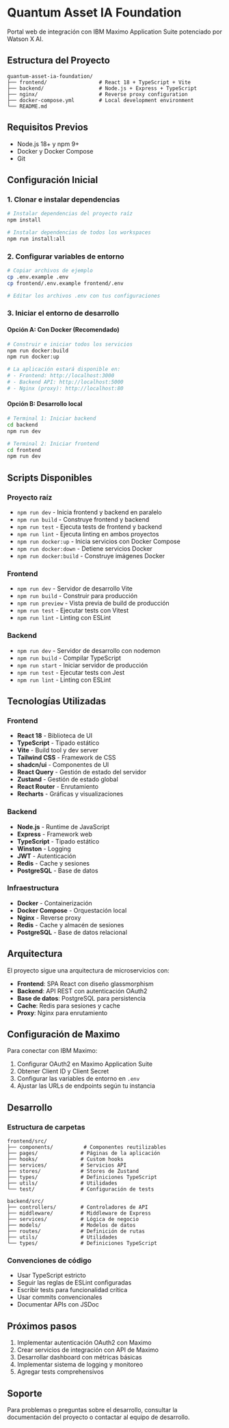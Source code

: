 # Quantum Asset IA Foundation

Portal web de integración con IBM Maximo Application Suite potenciado por Watson X AI.

## Estructura del Proyecto

```
quantum-asset-ia-foundation/
├── frontend/                 # React 18 + TypeScript + Vite
├── backend/                  # Node.js + Express + TypeScript
├── nginx/                    # Reverse proxy configuration
├── docker-compose.yml        # Local development environment
└── README.md
```

## Requisitos Previos

- Node.js 18+ y npm 9+
- Docker y Docker Compose
- Git

## Configuración Inicial

### 1. Clonar e instalar dependencias

```bash
# Instalar dependencias del proyecto raíz
npm install

# Instalar dependencias de todos los workspaces
npm run install:all
```

### 2. Configurar variables de entorno

```bash
# Copiar archivos de ejemplo
cp .env.example .env
cp frontend/.env.example frontend/.env

# Editar los archivos .env con tus configuraciones
```

### 3. Iniciar el entorno de desarrollo

#### Opción A: Con Docker (Recomendado)

```bash
# Construir e iniciar todos los servicios
npm run docker:build
npm run docker:up

# La aplicación estará disponible en:
# - Frontend: http://localhost:3000
# - Backend API: http://localhost:5000
# - Nginx (proxy): http://localhost:80
```

#### Opción B: Desarrollo local

```bash
# Terminal 1: Iniciar backend
cd backend
npm run dev

# Terminal 2: Iniciar frontend
cd frontend
npm run dev
```

## Scripts Disponibles

### Proyecto raíz
- `npm run dev` - Inicia frontend y backend en paralelo
- `npm run build` - Construye frontend y backend
- `npm run test` - Ejecuta tests de frontend y backend
- `npm run lint` - Ejecuta linting en ambos proyectos
- `npm run docker:up` - Inicia servicios con Docker Compose
- `npm run docker:down` - Detiene servicios Docker
- `npm run docker:build` - Construye imágenes Docker

### Frontend
- `npm run dev` - Servidor de desarrollo Vite
- `npm run build` - Construir para producción
- `npm run preview` - Vista previa de build de producción
- `npm run test` - Ejecutar tests con Vitest
- `npm run lint` - Linting con ESLint

### Backend
- `npm run dev` - Servidor de desarrollo con nodemon
- `npm run build` - Compilar TypeScript
- `npm run start` - Iniciar servidor de producción
- `npm run test` - Ejecutar tests con Jest
- `npm run lint` - Linting con ESLint

## Tecnologías Utilizadas

### Frontend
- **React 18** - Biblioteca de UI
- **TypeScript** - Tipado estático
- **Vite** - Build tool y dev server
- **Tailwind CSS** - Framework de CSS
- **shadcn/ui** - Componentes de UI
- **React Query** - Gestión de estado del servidor
- **Zustand** - Gestión de estado global
- **React Router** - Enrutamiento
- **Recharts** - Gráficas y visualizaciones

### Backend
- **Node.js** - Runtime de JavaScript
- **Express** - Framework web
- **TypeScript** - Tipado estático
- **Winston** - Logging
- **JWT** - Autenticación
- **Redis** - Cache y sesiones
- **PostgreSQL** - Base de datos

### Infraestructura
- **Docker** - Containerización
- **Docker Compose** - Orquestación local
- **Nginx** - Reverse proxy
- **Redis** - Cache y almacén de sesiones
- **PostgreSQL** - Base de datos relacional

## Arquitectura

El proyecto sigue una arquitectura de microservicios con:

- **Frontend**: SPA React con diseño glassmorphism
- **Backend**: API REST con autenticación OAuth2
- **Base de datos**: PostgreSQL para persistencia
- **Cache**: Redis para sesiones y cache
- **Proxy**: Nginx para enrutamiento

## Configuración de Maximo

Para conectar con IBM Maximo:

1. Configurar OAuth2 en Maximo Application Suite
2. Obtener Client ID y Client Secret
3. Configurar las variables de entorno en `.env`
4. Ajustar las URLs de endpoints según tu instancia

## Desarrollo

### Estructura de carpetas

```
frontend/src/
├── components/          # Componentes reutilizables
├── pages/              # Páginas de la aplicación
├── hooks/              # Custom hooks
├── services/           # Servicios API
├── stores/             # Stores de Zustand
├── types/              # Definiciones TypeScript
├── utils/              # Utilidades
└── test/               # Configuración de tests

backend/src/
├── controllers/        # Controladores de API
├── middleware/         # Middleware de Express
├── services/           # Lógica de negocio
├── models/             # Modelos de datos
├── routes/             # Definición de rutas
├── utils/              # Utilidades
└── types/              # Definiciones TypeScript
```

### Convenciones de código

- Usar TypeScript estricto
- Seguir las reglas de ESLint configuradas
- Escribir tests para funcionalidad crítica
- Usar commits convencionales
- Documentar APIs con JSDoc

## Próximos pasos

1. Implementar autenticación OAuth2 con Maximo
2. Crear servicios de integración con API de Maximo
3. Desarrollar dashboard con métricas básicas
4. Implementar sistema de logging y monitoreo
5. Agregar tests comprehensivos

## Soporte

Para problemas o preguntas sobre el desarrollo, consultar la documentación del proyecto o contactar al equipo de desarrollo.